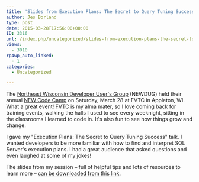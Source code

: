 ```yaml
---
title: 'Slides from Execution Plans: The Secret to Query Tuning Success at NEW Code Camp'
author: Jes Borland
type: post
date: 2015-03-28T17:56:00+00:00
ID: 3316
url: /index.php/uncategorized/slides-from-execution-plans-the-secret-to-query-tuning-success-at-new-code-camp/
views:
  - 3010
rp4wp_auto_linked:
  - 1
categories:
  - Uncategorized

---
```

The <a href="http://newdug.org" target="_blank">Northeast Wisconsin Developer User's Group</a> (NEWDUG) held their annual <a href="http://newcodecamp.com" target="_blank">NEW Code Camp</a> on Saturday, March 28 at FVTC in Appleton, WI. What a great event! <a href="http://fvtc.edu" target="_blank">FVTC </a>is my alma mater, so I love coming back for training events, walking the halls I used to see every weeknight, sitting in the classrooms I learned to code in. It's also fun to see how things grow and change.

I gave my "Execution Plans: The Secret to Query Tuning Success" talk. I wanted developers to be more familiar with how to find and interpret SQL Server's execution plans. I had a great audience that asked questions and even laughed at some of my jokes!

The slides from my session – full of helpful tips and lots of resources to learn more – <a href="https://lessthandot.z19.web.core.windows.net/wp-content/uploads/2015/03/Execution-Plans.pdf" target="_blank">can be downloaded from this link</a>.

&nbsp;